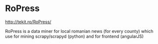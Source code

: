 # RoPress
http://tekit.ro/RoPress/

RoPress is a data miner for local romanian news (for every county) which use for mining scrapy/scrapyd (python) and for frontend (angularJS)
